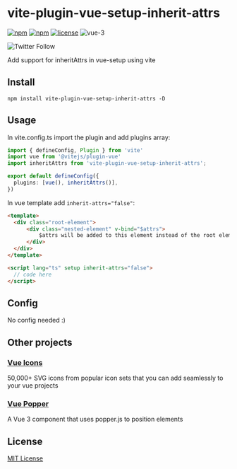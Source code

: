 # vite-plugin-vue-setup-inherit-attrs
[![npm](https://img.shields.io/npm/v/vite-plugin-vue-setup-inherit-attrs.svg)](https://www.npmjs.com/package/vite-plugin-vue-setup-inherit-attrs) 
[![npm](https://img.shields.io/npm/dt/vite-plugin-vue-setup-inherit-attrs.svg)](https://www.npmjs.com/package/vite-plugin-vue-setup-inherit-attrs)
[![license](https://img.shields.io/github/license/kalimah-apps/vite-plugin-vue-setup-inherit-attrs.svg)](LICENSE)
![vue-3](https://img.shields.io/badge/vue-3-%2342b883)

![Twitter Follow](https://img.shields.io/twitter/follow/KalimahApps?style=for-the-badge)

Add support for inheritAttrs in vue-setup using vite

## Install
```
npm install vite-plugin-vue-setup-inherit-attrs -D
```

## Usage
In vite.config.ts import the plugin and add plugins array:

```ts
import { defineConfig, Plugin } from 'vite'
import vue from '@vitejs/plugin-vue'
import inheritAttrs from 'vite-plugin-vue-setup-inherit-attrs';

export default defineConfig({
  plugins: [vue(), inheritAttrs()],
})
```

In vue template add `inherit-attrs="false"`:
```html
<template>
  <div class="root-element">
	  <div class="nested-element" v-bind="$attrs">
		  $attrs will be added to this element instead of the root element
	  </div>
  </div>
</template>

<script lang="ts" setup inherit-attrs="false">
  // code here
</script>
```


## Config
No config needed :)

## Other projects
### [Vue Icons](https://www.npmjs.com/package/@kalimahapps/vue-icons)
50,000+ SVG icons from popular icon sets that you can add seamlessly to your vue projects

### [Vue Popper](https://www.npmjs.com/package/@kalimahapps/vue-popper)
A Vue 3 component that uses popper.js to position elements

## License
[MIT License](LICENSE)